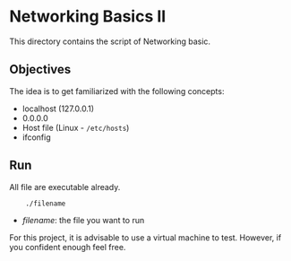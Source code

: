 # Networking Basics II
This directory contains the script of Networking basic.

## Objectives
The idea is to get familiarized with the following concepts:
* localhost (127.0.0.1)
* 0.0.0.0
* Host file (Linux - `/etc/hosts`) 
* ifconfig


## Run
All file are executable already.
```bash
    ./filename
```
* *filename*: the file you want to run

For this project, it is advisable to use a virtual machine to test.
However, if you confident enough feel free.
